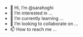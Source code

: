 - 👋 Hi, I’m @sarahoghi
- 👀 I’m interested in ...
- 🌱 I’m currently learning ...
- 💞️ I’m looking to collaborate on ...
- 📫 How to reach me ...

